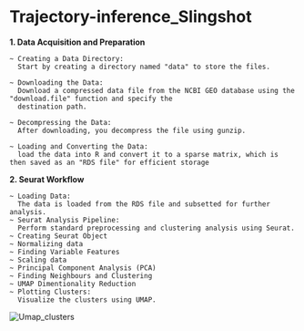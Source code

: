 # Trajectory-inference_Slingshot

**1. Data Acquisition and Preparation**
   
    ~ Creating a Data Directory:
      Start by creating a directory named "data" to store the files.
      
    ~ Downloading the Data:
      Download a compressed data file from the NCBI GEO database using the "download.file" function and specify the 
      destination path.
      
    ~ Decompressing the Data:
      After downloading, you decompress the file using gunzip.
      
    ~ Loading and Converting the Data:
      load the data into R and convert it to a sparse matrix, which is then saved as an "RDS file" for efficient storage

**2. Seurat Workflow**
   
    ~ Loading Data:
      The data is loaded from the RDS file and subsetted for further analysis.
    ~ Seurat Analysis Pipeline:
      Perform standard preprocessing and clustering analysis using Seurat.
    ~ Creating Seurat Object
    ~ Normalizing data
    ~ Finding Variable Features
    ~ Scaling data
    ~ Principal Component Analysis (PCA)
    ~ Finding Neighbours and Clustering
    ~ UMAP Dimentionality Reduction
    ~ Plotting Clusters:
      Visualize the clusters using UMAP.

  ![Umap_clusters](https://github.com/Divya090597/Trajectory-inference_Slingshot/assets/156469276/aa594455-2359-484f-ad75-c76681d23c3e)





